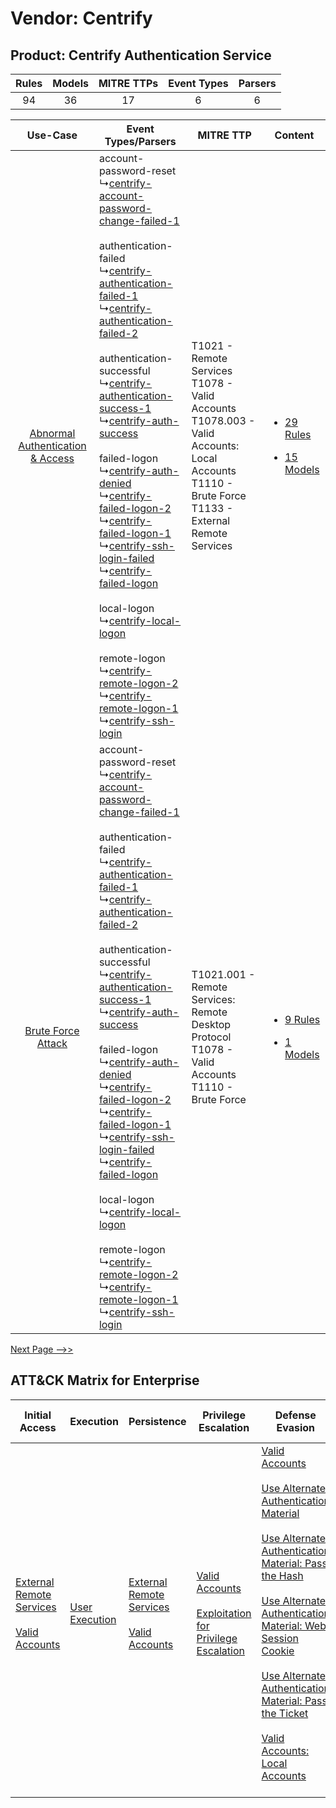 Vendor: Centrify
================
Product: Centrify Authentication Service
----------------------------------------
| Rules | Models | MITRE TTPs | Event Types | Parsers |
|:-----:|:------:|:----------:|:-----------:|:-------:|
|  94   |   36   |     17     |      6      |    6    |

|    Use-Case    | Event Types/Parsers    | MITRE TTP    | Content    |
|:----:| ---- | ---- | ---- |
| [Abnormal Authentication & Access](../../../UseCases/uc_abnormal_authentication_&_access.md) |  account-password-reset<br> ↳[centrify-account-password-change-failed-1](Ps/pC_centrifyaccountpasswordchangefailed1.md)<br><br> authentication-failed<br> ↳[centrify-authentication-failed-1](Ps/pC_centrifyauthenticationfailed1.md)<br> ↳[centrify-authentication-failed-2](Ps/pC_centrifyauthenticationfailed2.md)<br><br> authentication-successful<br> ↳[centrify-authentication-success-1](Ps/pC_centrifyauthenticationsuccess1.md)<br> ↳[centrify-auth-success](Ps/pC_centrifyauthsuccess.md)<br><br> failed-logon<br> ↳[centrify-auth-denied](Ps/pC_centrifyauthdenied.md)<br> ↳[centrify-failed-logon-2](Ps/pC_centrifyfailedlogon2.md)<br> ↳[centrify-failed-logon-1](Ps/pC_centrifyfailedlogon1.md)<br> ↳[centrify-ssh-login-failed](Ps/pC_centrifysshloginfailed.md)<br> ↳[centrify-failed-logon](Ps/pC_centrifyfailedlogon.md)<br><br> local-logon<br> ↳[centrify-local-logon](Ps/pC_centrifylocallogon.md)<br><br> remote-logon<br> ↳[centrify-remote-logon-2](Ps/pC_centrifyremotelogon2.md)<br> ↳[centrify-remote-logon-1](Ps/pC_centrifyremotelogon1.md)<br> ↳[centrify-ssh-login](Ps/pC_centrifysshlogin.md)<br> | T1021 - Remote Services<br>T1078 - Valid Accounts<br>T1078.003 - Valid Accounts: Local Accounts<br>T1110 - Brute Force<br>T1133 - External Remote Services<br> | [<ul><li>29 Rules</li></ul><ul><li>15 Models</li></ul>](RM/r_m_centrify_centrify_authentication_service_Abnormal_Authentication_&_Access.md) |
|    [Brute Force Attack](../../../UseCases/uc_brute_force_attack.md)    |  account-password-reset<br> ↳[centrify-account-password-change-failed-1](Ps/pC_centrifyaccountpasswordchangefailed1.md)<br><br> authentication-failed<br> ↳[centrify-authentication-failed-1](Ps/pC_centrifyauthenticationfailed1.md)<br> ↳[centrify-authentication-failed-2](Ps/pC_centrifyauthenticationfailed2.md)<br><br> authentication-successful<br> ↳[centrify-authentication-success-1](Ps/pC_centrifyauthenticationsuccess1.md)<br> ↳[centrify-auth-success](Ps/pC_centrifyauthsuccess.md)<br><br> failed-logon<br> ↳[centrify-auth-denied](Ps/pC_centrifyauthdenied.md)<br> ↳[centrify-failed-logon-2](Ps/pC_centrifyfailedlogon2.md)<br> ↳[centrify-failed-logon-1](Ps/pC_centrifyfailedlogon1.md)<br> ↳[centrify-ssh-login-failed](Ps/pC_centrifysshloginfailed.md)<br> ↳[centrify-failed-logon](Ps/pC_centrifyfailedlogon.md)<br><br> local-logon<br> ↳[centrify-local-logon](Ps/pC_centrifylocallogon.md)<br><br> remote-logon<br> ↳[centrify-remote-logon-2](Ps/pC_centrifyremotelogon2.md)<br> ↳[centrify-remote-logon-1](Ps/pC_centrifyremotelogon1.md)<br> ↳[centrify-ssh-login](Ps/pC_centrifysshlogin.md)<br> | T1021.001 - Remote Services: Remote Desktop Protocol<br>T1078 - Valid Accounts<br>T1110 - Brute Force<br>    | [<ul><li>9 Rules</li></ul><ul><li>1 Models</li></ul>](RM/r_m_centrify_centrify_authentication_service_Brute_Force_Attack.md)    |
[Next Page -->>](2_ds_centrify_centrify_authentication_service.md)

ATT&CK Matrix for Enterprise
----------------------------
| Initial Access                                                                                                                                   | Execution                                                           | Persistence                                                                                                                                      | Privilege Escalation                                                                                                                                          | Defense Evasion                                                                                                                                                                                                                                                                                                                                                                                                                                                                                                                                                                                    | Credential Access                                                                                                                                                                                                                                                                                                                                  | Discovery                                                                    | Lateral Movement                                                                                                                                                                                                                                                                                                                                    | Collection | Command and Control                                                                                                                       | Exfiltration | Impact |
| ------------------------------------------------------------------------------------------------------------------------------------------------ | ------------------------------------------------------------------- | ------------------------------------------------------------------------------------------------------------------------------------------------ | ------------------------------------------------------------------------------------------------------------------------------------------------------------- | -------------------------------------------------------------------------------------------------------------------------------------------------------------------------------------------------------------------------------------------------------------------------------------------------------------------------------------------------------------------------------------------------------------------------------------------------------------------------------------------------------------------------------------------------------------------------------------------------- | -------------------------------------------------------------------------------------------------------------------------------------------------------------------------------------------------------------------------------------------------------------------------------------------------------------------------------------------------- | ---------------------------------------------------------------------------- | --------------------------------------------------------------------------------------------------------------------------------------------------------------------------------------------------------------------------------------------------------------------------------------------------------------------------------------------------- | ---------- | ----------------------------------------------------------------------------------------------------------------------------------------- | ------------ | ------ |
| [External Remote Services](https://attack.mitre.org/techniques/T1133)<br><br>[Valid Accounts](https://attack.mitre.org/techniques/T1078)<br><br> | [User Execution](https://attack.mitre.org/techniques/T1204)<br><br> | [External Remote Services](https://attack.mitre.org/techniques/T1133)<br><br>[Valid Accounts](https://attack.mitre.org/techniques/T1078)<br><br> | [Valid Accounts](https://attack.mitre.org/techniques/T1078)<br><br>[Exploitation for Privilege Escalation](https://attack.mitre.org/techniques/T1068)<br><br> | [Valid Accounts](https://attack.mitre.org/techniques/T1078)<br><br>[Use Alternate Authentication Material](https://attack.mitre.org/techniques/T1550)<br><br>[Use Alternate Authentication Material: Pass the Hash](https://attack.mitre.org/techniques/T1550/002)<br><br>[Use Alternate Authentication Material: Web Session Cookie](https://attack.mitre.org/techniques/T1550/004)<br><br>[Use Alternate Authentication Material: Pass the Ticket](https://attack.mitre.org/techniques/T1550/003)<br><br>[Valid Accounts: Local Accounts](https://attack.mitre.org/techniques/T1078/003)<br><br> | [Exploitation for Credential Access](https://attack.mitre.org/techniques/T1212)<br><br>[Brute Force](https://attack.mitre.org/techniques/T1110)<br><br>[Steal or Forge Kerberos Tickets](https://attack.mitre.org/techniques/T1558)<br><br>[Steal or Forge Kerberos Tickets: Kerberoasting](https://attack.mitre.org/techniques/T1558/003)<br><br> | [Remote System Discovery](https://attack.mitre.org/techniques/T1018)<br><br> | [Exploitation of Remote Services](https://attack.mitre.org/techniques/T1210)<br><br>[Remote Services](https://attack.mitre.org/techniques/T1021)<br><br>[Use Alternate Authentication Material](https://attack.mitre.org/techniques/T1550)<br><br>[Remote Services: Remote Desktop Protocol](https://attack.mitre.org/techniques/T1021/001)<br><br> |            | [Proxy: Multi-hop Proxy](https://attack.mitre.org/techniques/T1090/003)<br><br>[Proxy](https://attack.mitre.org/techniques/T1090)<br><br> |              |        |